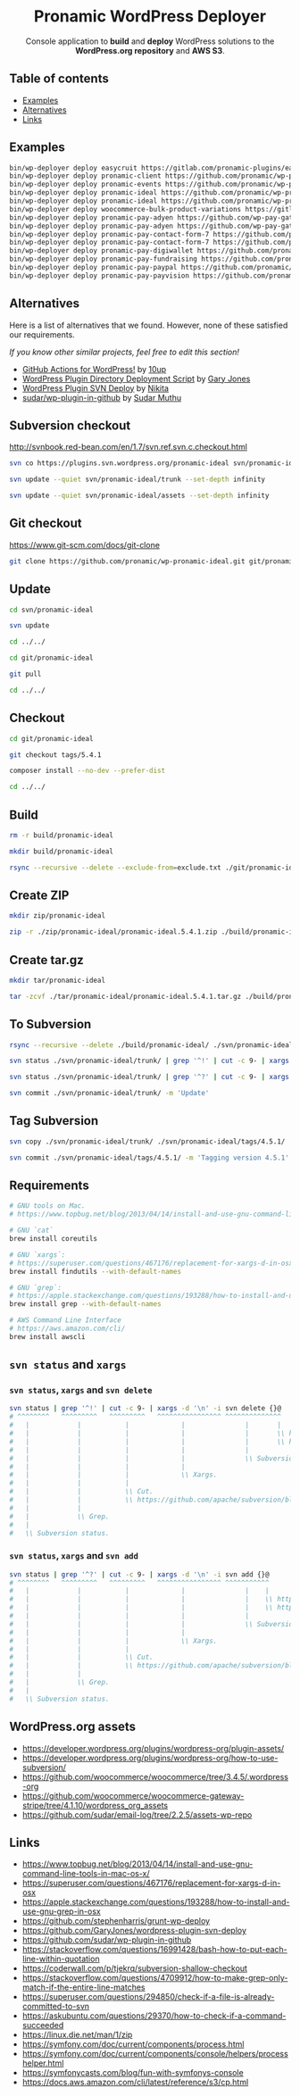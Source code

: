 <h1 align="center">Pronamic WordPress Deployer</h3>

<p align="center">
	Console application to <strong>build</strong> and <strong>deploy</strong> WordPress solutions to the <strong>WordPress.org repository</strong> and <strong>AWS S3</strong>.
</p>

## Table of contents

- [Examples](#examples)
- [Alternatives](#alternatives)
- [Links](#links)

## Examples

```sh
bin/wp-deployer deploy easycruit https://gitlab.com/pronamic-plugins/easycruit.git --to-s3 -vvv
bin/wp-deployer deploy pronamic-client https://github.com/pronamic/wp-pronamic-client.git --to-s3 --to-wp-org -vvv
bin/wp-deployer deploy pronamic-events https://github.com/pronamic/wp-pronamic-events.git --to-s3 --to-wp-org -vvv
bin/wp-deployer deploy pronamic-ideal https://github.com/pronamic/wp-pronamic-ideal.git --to-s3 --to-wp-org -vvv
bin/wp-deployer deploy pronamic-ideal https://github.com/pronamic/wp-pronamic-ideal.git --branch=develop --to-s3 -vvv
bin/wp-deployer deploy woocommerce-bulk-product-variations https://gitlab.com/pronamic-plugins/woocommerce-bulk-product-variations.git --to-s3 -vvv
bin/wp-deployer deploy pronamic-pay-adyen https://github.com/wp-pay-gateways/adyen.git --to-s3 -vvv
bin/wp-deployer deploy pronamic-pay-adyen https://github.com/wp-pay-gateways/adyen.git --to-s3 -vvv
bin/wp-deployer deploy pronamic-pay-contact-form-7 https://github.com/pronamic/wp-pronamic-pay-contact-form-7.git --to-s3 -vvv
bin/wp-deployer deploy pronamic-pay-contact-form-7 https://github.com/pronamic/wp-pronamic-pay-contact-form-7.git --to-s3 -vvv
bin/wp-deployer deploy pronamic-pay-digiwallet https://github.com/pronamic/wp-pronamic-pay-digiwallet.git --branch=main --to-s3 -vvv
bin/wp-deployer deploy pronamic-pay-fundraising https://github.com/pronamic/wp-pronamic-pay-fundraising.git --to-s3 -vvv
bin/wp-deployer deploy pronamic-pay-paypal https://github.com/pronamic/wp-pronamic-pay-paypal.git --to-s3 -vvv
bin/wp-deployer deploy pronamic-pay-payvision https://github.com/pronamic/wp-pronamic-pay-payvision.git --branch=main --to-s3 -vvv
```

## Alternatives

Here is a list of alternatives that we found. However, none of these satisfied our requirements.

*If you know other similar projects, feel free to edit this section!*

- [GitHub Actions for WordPress!](https://github.com/10up/actions-wordpress) by [10up](https://github.com/10up)
- [WordPress Plugin Directory Deployment Script](https://github.com/GaryJones/wordpress-plugin-svn-deploy) by [Gary Jones](https://github.com/GaryJones)
- [WordPress Plugin SVN Deploy](https://github.com/nk-o/action-wordpress-plugin-deploy) by [Nikita](https://github.com/nk-o)
- [sudar/wp-plugin-in-github](https://github.com/sudar/wp-plugin-in-github) by [Sudar Muthu](https://github.com/sudar)

## Subversion checkout

http://svnbook.red-bean.com/en/1.7/svn.ref.svn.c.checkout.html

```sh
svn co https://plugins.svn.wordpress.org/pronamic-ideal svn/pronamic-ideal --depth immediates

svn update --quiet svn/pronamic-ideal/trunk --set-depth infinity

svn update --quiet svn/pronamic-ideal/assets --set-depth infinity
```

## Git checkout

https://www.git-scm.com/docs/git-clone

```sh
git clone https://github.com/pronamic/wp-pronamic-ideal.git git/pronamic-ideal
```

## Update

```sh
cd svn/pronamic-ideal

svn update

cd ../../
```

```sh
cd git/pronamic-ideal

git pull

cd ../../
```

## Checkout

```sh
cd git/pronamic-ideal

git checkout tags/5.4.1

composer install --no-dev --prefer-dist

cd ../../
```

## Build

```sh
rm -r build/pronamic-ideal

mkdir build/pronamic-ideal

rsync --recursive --delete --exclude-from=exclude.txt ./git/pronamic-ideal/ ./build/pronamic-ideal/
```

## Create ZIP

```sh
mkdir zip/pronamic-ideal

zip -r ./zip/pronamic-ideal/pronamic-ideal.5.4.1.zip ./build/pronamic-ideal/*
```

## Create tar.gz

```sh
mkdir tar/pronamic-ideal

tar -zcvf ./tar/pronamic-ideal/pronamic-ideal.5.4.1.tar.gz ./build/pronamic-ideal/*
```

## To Subversion

```sh
rsync --recursive --delete ./build/pronamic-ideal/ ./svn/pronamic-ideal/trunk/

svn status ./svn/pronamic-ideal/trunk/ | grep '^!' | cut -c 9- | xargs -d '\n' -i svn delete {}@

svn status ./svn/pronamic-ideal/trunk/ | grep '^?' | cut -c 9- | xargs -d '\n' -i svn add {}@

svn commit ./svn/pronamic-ideal/trunk/ -m 'Update'
```

## Tag Subversion

```sh
svn copy ./svn/pronamic-ideal/trunk/ ./svn/pronamic-ideal/tags/4.5.1/

svn commit ./svn/pronamic-ideal/tags/4.5.1/ -m 'Tagging version 4.5.1'
```

## Requirements

```sh
# GNU tools on Mac.
# https://www.topbug.net/blog/2013/04/14/install-and-use-gnu-command-line-tools-in-mac-os-x/

# GNU `cat`
brew install coreutils

# GNU `xargs`:
# https://superuser.com/questions/467176/replacement-for-xargs-d-in-osx
brew install findutils --with-default-names

# GNU `grep`:
# https://apple.stackexchange.com/questions/193288/how-to-install-and-use-gnu-grep-in-osx
brew install grep --with-default-names

# AWS Command Line Interface
# https://aws.amazon.com/cli/
brew install awscli
```

## `svn status` and `xargs`


### `svn status`, `xargs` and `svn delete`

```sh
svn status | grep '^!' | cut -c 9- | xargs -d '\n' -i svn delete {}@
# ^^^^^^^^   ^^^^^^^^^   ^^^^^^^^^   ^^^^^^^^^^^^^^^^ ^^^^^^^^^^^^^^
#   |            |           |             |               |       |
#   |            |           |             |               |       \\ https://stackoverflow.com/questions/757435/how-to-escape-characters-in-subversion-managed-file-names
#   |            |           |             |               |       \\ http://svnbook.red-bean.com/en/1.7/svn.advanced.pegrevs.html
#   |            |           |             |               |
#   |            |           |             |               \\ Subversion delete.
#   |            |           |             |
#   |            |           |             \\ Xargs.
#   |            |           |
#   |            |           \\ Cut.
#   |            |           \\ https://github.com/apache/subversion/blob/1.10.2/subversion/svn/status.c#L447-L460
#   |            |
#   |            \\ Grep.
#   |
#   \\ Subversion status.
```

### `svn status`, `xargs` and `svn add`

```sh
svn status | grep '^?' | cut -c 9- | xargs -d '\n' -i svn add {}@
# ^^^^^^^^   ^^^^^^^^^   ^^^^^^^^^   ^^^^^^^^^^^^^^^^ ^^^^^^^^^^^
#   |            |           |             |               |    |
#   |            |           |             |               |    \\ https://stackoverflow.com/questions/757435/how-to-escape-characters-in-subversion-managed-file-names
#   |            |           |             |               |    \\ http://svnbook.red-bean.com/en/1.7/svn.advanced.pegrevs.html
#   |            |           |             |               |
#   |            |           |             |               \\ Subversion add.
#   |            |           |             |
#   |            |           |             \\ Xargs.
#   |            |           |
#   |            |           \\ Cut.
#   |            |           \\ https://github.com/apache/subversion/blob/1.10.2/subversion/svn/status.c#L447-L460
#   |            |
#   |            \\ Grep.
#   |
#   \\ Subversion status.
```

## WordPress.org assets

- https://developer.wordpress.org/plugins/wordpress-org/plugin-assets/
- https://developer.wordpress.org/plugins/wordpress-org/how-to-use-subversion/
- https://github.com/woocommerce/woocommerce/tree/3.4.5/.wordpress-org
- https://github.com/woocommerce/woocommerce-gateway-stripe/tree/4.1.10/wordpress_org_assets
- https://github.com/sudar/email-log/tree/2.2.5/assets-wp-repo

## Links

- https://www.topbug.net/blog/2013/04/14/install-and-use-gnu-command-line-tools-in-mac-os-x/
- https://superuser.com/questions/467176/replacement-for-xargs-d-in-osx
- https://apple.stackexchange.com/questions/193288/how-to-install-and-use-gnu-grep-in-osx
- https://github.com/stephenharris/grunt-wp-deploy
- https://github.com/GaryJones/wordpress-plugin-svn-deploy
- https://github.com/sudar/wp-plugin-in-github
- https://stackoverflow.com/questions/16991428/bash-how-to-put-each-line-within-quotation
- https://coderwall.com/p/tjekrq/subversion-shallow-checkout
- https://stackoverflow.com/questions/4709912/how-to-make-grep-only-match-if-the-entire-line-matches
- https://superuser.com/questions/294850/check-if-a-file-is-already-committed-to-svn
- https://askubuntu.com/questions/29370/how-to-check-if-a-command-succeeded
- https://linux.die.net/man/1/zip
- https://symfony.com/doc/current/components/process.html
- https://symfony.com/doc/current/components/console/helpers/processhelper.html
- https://symfonycasts.com/blog/fun-with-symfonys-console
- https://docs.aws.amazon.com/cli/latest/reference/s3/cp.html
